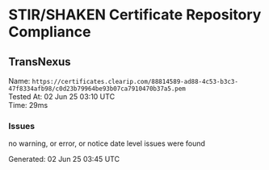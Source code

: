# STIR/SHAKEN Certificate Repository Compliance

## TransNexus

Name: `https://certificates.clearip.com/88814589-ad88-4c53-b3c3-47f8334afb98/c0d23b79964be93b07ca7910470b37a5.pem`\
Tested At: 02 Jun 25 03:10 UTC\
Time: 29ms

### Issues

no warning, or error, or notice date level issues were found

Generated: 02 Jun 25 03:45 UTC